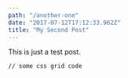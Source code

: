 ```yaml
---
path: "/another-one"
date: "2017-07-12T17:12:33.962Z"
title: "My Second Post"
---
```

This is just a test post.
<pre><code>// some css grid code </code></pre>